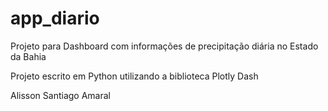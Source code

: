 # app_diario

Projeto para Dashboard com informações de precipitação diária no Estado da Bahia

Projeto escrito em Python utilizando a biblioteca Plotly Dash

Alisson Santiago Amaral
